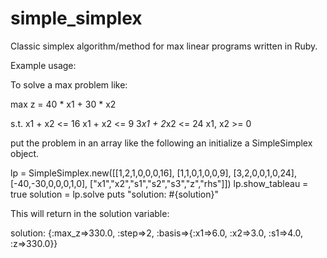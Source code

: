 # simple_simplex
Classic simplex algorithm/method for max linear programs written in Ruby.  

Example usage:

To solve a max problem like:

max z = 40 * x1 + 30 * x2

s.t. 		x1  +  x2  <= 16
				x1  +  x2  <= 9
				3*x1 + 2*x2 <= 24
				x1, x2  >= 0

put the problem in an array like the following an initialize a SimpleSimplex object.

lp = SimpleSimplex.new([[1,2,1,0,0,0,16],
												[1,1,0,1,0,0,9],
												[3,2,0,0,1,0,24],
												[-40,-30,0,0,0,1,0],
												["x1","x2","s1","s2","s3","z","rhs"]])
lp.show_tableau = true
solution = lp.solve
puts "solution: #{solution}"

This will return in the solution variable:

solution: {:max_z=>330.0, :step=>2, :basis=>{:x1=>6.0, :x2=>3.0, :s1=>4.0, :z=>330.0}}
